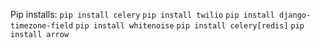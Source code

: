 Pip installs:
`pip install celery`
`pip install twilio`
`pip install django-timezone-field`
`pip install whitenoise`
`pip install celery[redis]`
`pip install arrow`
